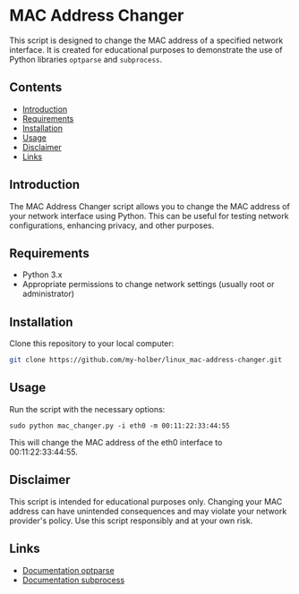 # MAC Address Changer

This script is designed to change the MAC address of a specified network interface. It is created for educational purposes to demonstrate the use of Python libraries `optparse` and `subprocess`.

## Contents

- [Introduction](#introduction)
- [Requirements](#requirements)
- [Installation](#installation)
- [Usage](#usage)
- [Disclaimer](#disclaimer)
- [Links](#links)

## Introduction

The MAC Address Changer script allows you to change the MAC address of your network interface using Python. This can be useful for testing network configurations, enhancing privacy, and other purposes.

## Requirements

- Python 3.x
- Appropriate permissions to change network settings (usually root or administrator)

## Installation

Clone this repository to your local computer:

```sh
git clone https://github.com/my-holber/linux_mac-address-changer.git
```
## Usage

Run the script with the necessary options:
```
sudo python mac_changer.py -i eth0 -m 00:11:22:33:44:55
```
This will change the MAC address of the eth0 interface to 00:11:22:33:44:55.


## Disclaimer

This script is intended for educational purposes only. Changing your MAC address can have unintended consequences and may violate your network provider's policy. Use this script responsibly and at your own risk.

## Links
- [Documentation optparse](https://docs.python.org/3/library/optparse.html)
- [Documentation subprocess](https://docs.python.org/3/library/subprocess.html) 
